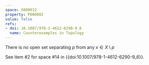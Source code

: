 ```yaml
---
space: S000012
property: P000002
value: false
refs:
- doi: 10.1007/978-1-4612-6290-9_6
  name: Counterexamples in Topology
---
```


There is no open set separating $p$ from any $x \in X \setminus p$

See item #2 for space #14 in {{doi:10.1007/978-1-4612-6290-9_6}}.
